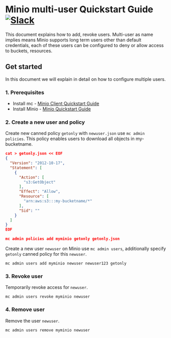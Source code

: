 # Minio multi-user Quickstart Guide [![Slack](https://slack.minio.io/slack?type=svg)](https://slack.minio.io)
This document explains how to add, revoke users. Multi-user as name implies means Minio supports long term users other than default credentials, each of these users can be configured to deny or allow access to buckets, resources.

## Get started
In this document we will explain in detail on how to configure multiple users.

### 1. Prerequisites
- Install mc - [Minio Client Quickstart Guide](https://docs.minio.io/docs/minio-client-quickstart-guide.html)
- Install Minio - [Minio Quickstart Guide](https://docs.minio.io/docs/minio-quickstart-guide)

### 2. Create a new user and policy
Create new canned policy `getonly` with `newuser.json` use `mc admin policies`. This policy enables users to download all objects in my-bucketname.
```json
cat > getonly.json << EOF
{
  "Version": "2012-10-17",
  "Statement": [
    {
      "Action": [
        "s3:GetObject"
      ],
      "Effect": "Allow",
      "Resource": [
        "arn:aws:s3:::my-bucketname/*"
      ],
      "Sid": ""
    }
  ]
}
EOF

mc admin policies add myminio getonly getonly.json
```

Create a new user `newuser` on Minio use `mc admin users`, additionally specify `getonly` canned policy for this `newuser`.
```
mc admin users add myminio newuser newuser123 getonly
```

### 3. Revoke user
Temporarily revoke access for `newuser`.
```
mc admin users revoke myminio newuser
```

### 4. Remove user
Remove the user `newuser`.
```
mc admin users remove myminio newuser
```
